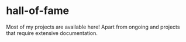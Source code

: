 # hall-of-fame
Most of my projects are available here! Apart from ongoing and projects that require extensive documentation.
